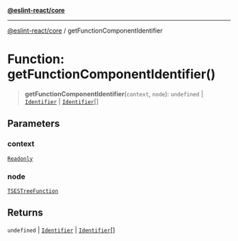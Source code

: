 [**@eslint-react/core**](../README.md)

***

[@eslint-react/core](../README.md) / getFunctionComponentIdentifier

# Function: getFunctionComponentIdentifier()

> **getFunctionComponentIdentifier**(`context`, `node`): `undefined` \| [`Identifier`](../-internal-/interfaces/Identifier.md) \| [`Identifier`](../-internal-/interfaces/Identifier.md)[]

## Parameters

### context

[`Readonly`](../-internal-/type-aliases/Readonly.md)

### node

[`TSESTreeFunction`](../-internal-/type-aliases/TSESTreeFunction.md)

## Returns

`undefined` \| [`Identifier`](../-internal-/interfaces/Identifier.md) \| [`Identifier`](../-internal-/interfaces/Identifier.md)[]
